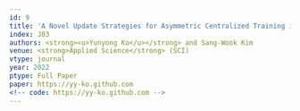 ```yaml
---
id: 9
title: 'A Novel Update Strategies for Asymmetric Centralized Training in Heterogeneous Environments'
index: J03
authors: <strong><u>Yunyong Ko</u></strong> and Sang-Wook Kim
venue: <strong>Applied Science</strong> (SCI)
vtype: journal
year: 2022
ptype: Full Paper
paper: https://yy-ko.github.com
<!-- code: https://yy-ko.github.com -->
---
```


